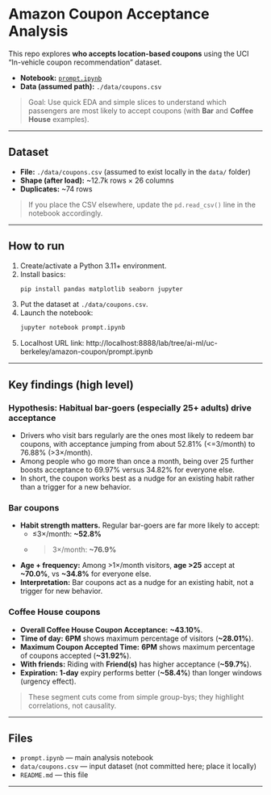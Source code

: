 # Amazon Coupon Acceptance Analysis

This repo explores **who accepts location-based coupons** using the UCI “In-vehicle coupon recommendation” dataset.

- **Notebook:** [`prompt.ipynb`](prompt.ipynb)
- **Data (assumed path):** `./data/coupons.csv`

> Goal: Use quick EDA and simple slices to understand which passengers are most likely to accept coupons (with **Bar** and **Coffee House** examples).

---

## Dataset

- **File:** `./data/coupons.csv` (assumed to exist locally in the `data/` folder)
- **Shape (after load):** ~12.7k rows × 26 columns
- **Duplicates:** ~74 rows

> If you place the CSV elsewhere, update the `pd.read_csv()` line in the notebook accordingly.

---

## How to run

1. Create/activate a Python 3.11+ environment.
2. Install basics:
   ```bash
   pip install pandas matplotlib seaborn jupyter
   ```
3. Put the dataset at `./data/coupons.csv`.
4. Launch the notebook:
   ```bash
   jupyter notebook prompt.ipynb
   ```
5. Localhost URL link:
   http://localhost:8888/lab/tree/ai-ml/uc-berkeley/amazon-coupon/prompt.ipynb

---

## Key findings (high level)

### Hypothesis: Habitual bar-goers (especially 25+ adults) drive acceptance

- Drivers who visit bars regularly are the ones most likely to redeem bar coupons, with acceptance jumping from about 52.81% (<=3/month) to 76.88% (>3×/month). 
- Among people who go more than once a month, being over 25 further boosts acceptance to 69.97% versus 34.82% for everyone else. 
- In short, the coupon works best as a nudge for an existing habit rather than a trigger for a new behavior.

### Bar coupons
- **Habit strength matters.** Regular bar-goers are far more likely to accept:
  - ≤3×/month: **~52.8%**
  - >3×/month: **~76.9%**
- **Age + frequency:** Among >1×/month visitors, **age >25** accept at **~70.0%**, vs **~34.8%** for everyone else.
- **Interpretation:** Bar coupons act as a nudge for an existing habit, not a trigger for new behavior.

### Coffee House coupons
- **Overall Coffee House Coupon Acceptance:** **~43.10%**.
- **Time of day:** **6PM** shows maximum percentage of visitors (**~28.01%**).
- **Maximum Coupon Accepted Time:** **6PM** shows maximum percentage of coupons accepted (**~31.92%**).
- **With friends:** Riding with **Friend(s)** has higher acceptance (**~59.7%**).
- **Expiration:** **1‑day** expiry performs better (**~58.4%**) than longer windows (urgency effect).

> These segment cuts come from simple group-bys; they highlight correlations, not causality.

---

## Files

- `prompt.ipynb` — main analysis notebook
- `data/coupons.csv` — input dataset (not committed here; place it locally)
- `README.md` — this file

---
